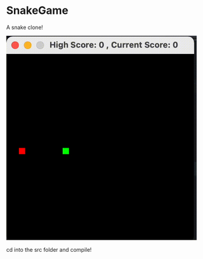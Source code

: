 # SnakeGame

A snake clone! 


![Alt Text](https://github.com/Dodsy/SnakeGame/blob/main/SnakeGame/gif_.gif)

cd into the src folder and compile!

